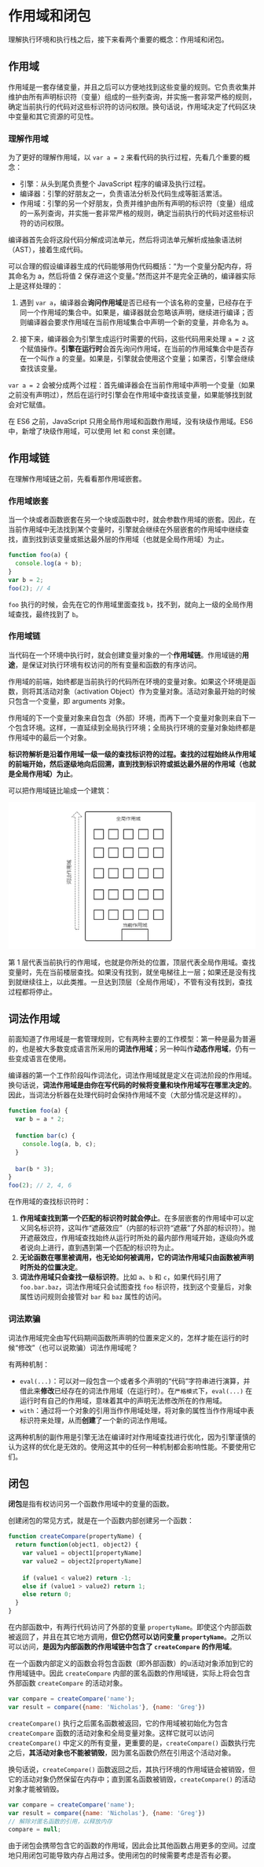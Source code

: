 # 作用域和闭包

理解执行环境和执行栈之后，接下来看两个重要的概念：作用域和闭包。

## 作用域

作用域是一套存储变量，并且之后可以方便地找到这些变量的规则。它负责收集并维护由所有声明标识符（变量）组成的一些列查询，并实施一套非常严格的规则，确定当前执行的代码对这些标识符的访问权限。换句话说，作用域决定了代码区块中变量和其它资源的可见性。

### 理解作用域

为了更好的理解作用域，以 `var a = 2` 来看代码的执行过程，先看几个重要的概念：

- 引擎：从头到尾负责整个 JavaScript 程序的编译及执行过程。
- 编译器：引擎的好朋友之一，负责语法分析及代码生成等脏活累活。
- 作用域：引擎的另一个好朋友，负责并维护由所有声明的标识符（变量）组成的一系列查询，并实施一套非常严格的规则，确定当前执行的代码对这些标识符的访问权限。

编译器首先会将这段代码分解成词法单元，然后将词法单元解析成抽象语法树（AST），接着生成代码。

可以合理的假设编译器生成的代码能够用伪代码概括：“为一个变量分配内存，将其命名为 a，然后将值 2 保存进这个变量。”然而这并不是完全正确的，编译器实际上是这样处理的：

1. 遇到 `var a`，编译器会**询问作用域**是否已经有一个该名称的变量，已经存在于同一个作用域的集合中。如果是，编译器就会忽略该声明，继续进行编译；否则编译器会要求作用域在当前作用域集合中声明一个新的变量，并命名为 a。

2. 接下来，编译器会为引擎生成运行时需要的代码，这些代码用来处理 `a = 2` 这个赋值操作。**引擎在运行时**会首先询问作用域，在当前的作用域集合中是否存在一个叫作 a 的变量。如果是，引擎就会使用这个变量；如果否，引擎会继续查找该变量。

`var a = 2` 会被分成两个过程：首先编译器会在当前作用域中声明一个变量（如果之前没有声明过），然后在运行时引擎会在作用域中查找该变量，如果能够找到就会对它赋值。

在 ES6 之前，JavaScript 只用全局作用域和函数作用域，没有块级作用域。ES6 中，新增了块级作用域，可以使用 let 和 const 来创建。

## 作用域链

在理解作用域链之前，先看看那作用域嵌套。

### 作用域嵌套

当一个块或者函数嵌套在另一个块或函数中时，就会参数作用域的嵌套。因此，在当前作用域中无法找到某个变量时，引擎就会继续在外层嵌套的作用域中继续查找，直到找到该变量或抵达最外层的作用域（也就是全局作用域）为止。

```js
function foo(a) {
  console.log(a + b);
}
var b = 2;
foo(2); // 4
```

`foo` 执行的时候，会先在它的作用域里面查找 `b`，找不到，就向上一级的全局作用域查找，最终找到了 `b`。

### 作用域链

当代码在一个环境中执行时，就会创建变量对象的一个**作用域链**。作用域链的**用途**，是保证对执行环境有权访问的所有变量和函数的有序访问。

作用域的前端，始终都是当前执行的代码所在环境的变量对象。如果这个环境是函数，则将其活动对象（activation Object）作为变量对象。活动对象最开始的时候只包含一个变量，即 arguments 对象。

作用域的下一个变量对象来自包含（外部）环境，而再下一个变量对象则来自下一个包含环境。这样，一直延续到全局执行环境；全局执行环境的变量对象始终都是作用域中的最后一个对象。

**标识符解析是沿着作用域一级一级的查找标识符的过程。查找的过程始终从作用域的前端开始，然后逐级地向后回溯，直到找到标识符或抵达最外层的作用域（也就是全局作用域）为止**。

可以把作用域链比喻成一个建筑：

![scope chain](../.vuepress/public/images/javascript-scopeChain.png)

第 1 层代表当前执行的作用域，也就是你所处的位置，顶层代表全局作用域。查找变量时，先在当前楼层查找。如果没有找到，就坐电梯往上一层；如果还是没有找到就继续往上，以此类推。一旦达到顶层（全局作用域），不管有没有找到，查找过程都将停止。

## 词法作用域

前面知道了作用域是一套管理规则，它有两种主要的工作模型：第一种是最为普遍的，也是被大多数变成语言所采用的**词法作用域**；另一种叫作**动态作用域**，仍有一些变成语言在使用。

编译器的第一个工作阶段叫作词法化，词法作用域就是定义在词法阶段的作用域。换句话说，**词法作用域是由你在写代码的时候将变量和块作用域写在哪里决定的**。因此，当词法分析器在处理代码时会保持作用域不变（大部分情况是这样的）。

```js
function foo(a) {
  var b = a * 2;

  function bar(c) {
    console.log(a, b, c);
  }

  bar(b * 3);
}
foo(2); // 2, 4, 6
```

在作用域的查找标识符时：

1. **作用域查找到第一个匹配的标识符时就会停止**。在多层嵌套的作用域中可以定义同名标识符，这叫作“遮蔽效应”（内部的标识符“遮蔽”了外部的标识符）。抛开遮蔽效应，作用域查找始终从运行时所处的最内部作用域开始，逐级向外或者说向上进行，直到遇到第一个匹配的标识符为止。
2. **无论函数在哪里被调用，也无论如何被调用，它的词法作用域只由函数被声明时所处的位置决定**。
3. **词法作用域只会查找一级标识符**。比如 `a`、`b` 和 `c`，如果代码引用了 `foo.bar.baz`，词法作用域只会试图查找 `foo` 标识符，找到这个变量后，对象属性访问规则会接管对 `bar` 和 `baz` 属性的访问。

### 词法欺骗

词法作用域完全由写代码期间函数所声明的位置来定义的，怎样才能在运行的时候“修改”（也可以说欺骗）词法作用域呢？

有两种机制：

- `eval(...)`：可以对一段包含一个或者多个声明的“代码”字符串进行演算，并借此来**修改**已经存在的词法作用域（在运行时）。在`严格模式`下，`eval(...)` 在运行时有自己的作用域，意味着其中的声明无法修改所在的作用域。
- `with`：通过将一个对象的引用当作作用域处理，将对象的属性当作作用域中表标识符来处理，从而**创建**了一个新的词法作用域。

这两种机制的副作用是引擎无法在编译时对作用域查找进行优化，因为引擎谨慎的认为这样的优化是无效的。使用这其中的任何一种机制都会影响性能。不要使用它们。

## 闭包

**闭包**是指有权访问另一个函数作用域中的变量的函数。

创建闭包的常见方式，就是在一个函数内部创建另一个函数：

```js
function createCompare(propertyName) {
  return function(object1, object2) {
    var value1 = object1[propertyName]
    var value2 = object2[propertyName]

    if (value1 < value2) return -1;
    else if (value1 > value2) return 1;
    else return 0;
  }
}
```

在内部函数中，有两行代码访问了外部的变量 `propertyName`。即使这个内部函数被返回了，并且在其它地方调用，**但它仍然可以访问变量 `propertyName`**。之所以可以访问，**是因为内部函数的作用域链中包含了 `createCompare` 的作用域**。

在一个函数内部定义的函数会将包含函数（即外部函数）的u活动对象添加到它的作用域链中。因此 `createCompare` 内部的匿名函数的作用域链，实际上将会包含外部函数 `createCompare` 的活动对象。

```js
var compare = createCompare('name');
var result = compare({name: 'Nicholas'}, {name: 'Greg'})
```

`createCompare()` 执行之后匿名函数被返回，它的作用域被初始化为包含 `createCompare` 函数的活动对象和全局变量对象。这样它就可以访问 `createCompare()` 中定义的所有变量，更重要的是，`createCompare()` 函数执行完之后，**其活动对象也不能被销毁**，因为匿名函数仍然在引用这个活动对象。 

换句话说，`createCompare()` 函数返回之后，其执行环境的作用域链会被销毁，但它的活动对象仍然保留在内存中；直到匿名函数被销毁，`createCompare()` 的活动对象才能被销毁。

```js
var compare = createCompare('name');
var result = compare({name: 'Nicholas'}, {name: 'Greg'})
// 解除对匿名函数的引用，以释放内存
compare = null;
```

由于闭包会携带包含它的函数的作用域，因此会比其他函数占用更多的空间。过度地只用闭包可能导致内存占用过多。使用闭包的时候需要考虑是否有必要。

